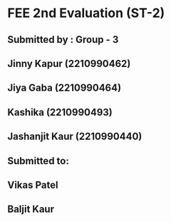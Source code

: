 # FEE 2nd Evaluation (ST-2)

## Submitted by : Group - 3
## Jinny Kapur     (2210990462)
## Jiya Gaba       (2210990464)
## Kashika         (2210990493)
## Jashanjit Kaur  (2210990440)


## Submitted to:
## Vikas Patel
## Baljit Kaur

